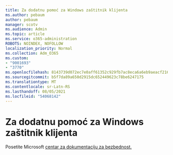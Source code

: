 ```yaml
---
title: Za dodatnu pomoć za Windows zaštitnik klijenta
ms.author: pebaum
author: pebaum
manager: scotv
ms.audience: Admin
ms.topic: article
ms.service: o365-administration
ROBOTS: NOINDEX, NOFOLLOW
localization_priority: Normal
ms.collection: Adm_O365
ms.custom:
- "9001693"
- "3770"
ms.openlocfilehash: 8143739d072ec7e0aff61352c929fb7ac8eca6a6eb9aeacf2162a995fc30a4d0
ms.sourcegitcommit: b5f7da89a650d2915dc652449623c78be6247175
ms.translationtype: MT
ms.contentlocale: sr-Latn-RS
ms.lasthandoff: 08/05/2021
ms.locfileid: "54068142"
---
```

# <a name="for-more-help-with-windows-defender-client"></a>Za dodatnu pomoć za Windows zaštitnik klijenta

Posetite Microsoft [centar za dokumentaciju za bezbednost.](https://docs.microsoft.com/security/#pivot=products&panel=products1)